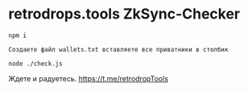 # retrodrops.tools ZkSync-Checker

```
npm i
```
```
Создаете файл wallets.txt вставляете все приватники в столбик
```
```
node ./check.js
```
Ждете и радуетесь.
https://t.me/retrodropTools

